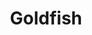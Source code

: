 ---
layout: archive_film
permalink: en/archive/2020/long-short/goldfish

title: Goldfish
director: Ksenia Kulakova
country: United Kingdom
description: A lively, charismatic British student named Aggie attempts to tell Jamie, the object of her affections, how she really feels only to find that Jamie is in a relationship with Nina. In the midst of a busy party, overwhelmed by MDMA and her teenage emotions, we follow Aggie's struggle, acceptance and empowerment.
category: long-short
image_folder: images/films/archive/2020/long-short/goldfish
is_winner: true
submission_year: 2020
lang: en
---